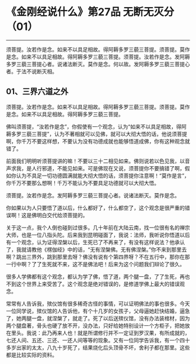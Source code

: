 # 《金刚经说什么》第27品 无断无灭分（01）

------

须菩提。汝若作是念。如来不以具足相故。得阿耨多罗三藐三菩提。须菩提。莫作是念。如来不以具足相故。得阿耨多罗三藐三菩提。须菩提。汝若作是念。发阿耨多罗三藐三菩提心者。说诸法断灭。莫作是念。何以故。发阿耨多罗三藐三菩提心者。于法不说断灭相。

## 01、三界六道之外

须菩提。汝若作是念。如来不以具足相故。得阿耨多罗三藐三菩提。须菩提。莫作是念。如来不以具足相故。得阿耨多罗三藐三菩提。

佛叫须菩提，“汝若作是念”，你假使有一个观念，认为“如来不以具足相故，得阿耨多罗三藐三菩提”，认为不著相就可以见佛，就可以大彻大悟的话，他说须菩提啊，你千万不要这样想，不要认为没有功德成就也能够悟道成佛，你有这种观念就错了。

前面我们明明听须菩提讲的嘛！不要以三十二相见如来。佛则说若以色见我，以音声求我，是人行邪道，不能见如来。可是佛现在又说，须菩提你不要搞错了啊，假如你认为不具足一切功德圆满就能大彻大悟的话，须菩提你注意啊！“莫作是言”，你千万不要那么想啊！千万不能认为不要具足功德就可以大彻大悟。

须菩提。汝若作是念。发阿耨多罗三藐三菩提心者。说诸法断灭。莫作是念。

你如果以为人只要悟了道以后，什么都好了，什么都空了，这个观念是很严重的错误啊！这是佛明白交代给须菩提的。

关于这一点，我个人倒也碰到过很多。几十年前在大陆云南，找一位很有名的禅宗大师，也是一位八指头陀。后来我到昆明碰面了，我说：法师，我听说你悟道以后有一个观念，认为证得涅槃以后，生死已了不再来了，有没有这样说法？他承认了，我就请教他《楞伽经》中的话，“无有涅槃佛。无有佛涅槃。”你不来到那里去啊？跳出三界外，跳到那里去呀？佛没有说有个第四界呀？不在五行中，那你在那一行中啊？了了生死就不来，这不是佛法吧！后来为这个问题我们辩论了很久。

很多人学佛都有这个观念，都认为学了佛，悟了道，两个腿一盘，了了生死，再也不到这个世界上来受苦了。这个观念是绝对错误的，是修道学佛上最大的错误观念。

常常有人告诉我，殡仪馆有很多稀奇古怪的事情，可以证明佛法的事也很多。今天一位同学说，殡仪馆的人告诉他，有个十几岁的女孩子，父母逼她赶快结婚，逼急了，她两腿一盘，就涅槃了，就走了。死了以后送殡仪馆，没有办法装棺材，因为两个腿盘著，骨头也硬了放不开，没办法，只好给她特别设计一个方柜子，把她放在里头。我说：此乃再来人也！就是所谓修行并不一定证到罗汉果，有所成就的，七还人间、五还、三还、一还人间等等的现象。又有一位同学告诉我，有一个四十多岁出家的太太，八九十岁死了，结果烧化后头顶骨不坏，舍利子都在那里。这些都是比较实际的资料。
